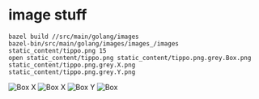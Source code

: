 # image stuff

```shell
bazel build //src/main/golang/images
bazel-bin/src/main/golang/images/images_/images static_content/tippo.png 15
open static_content/tippo.png static_content/tippo.png.grey.Box.png static_content/tippo.png.grey.X.png static_content/tippo.png.grey.Y.png
```

![Box X](../../../../static_content/tippo.png.png)
![Box X](../../../../static_content/tippo.png.grey.X.png)
![Box Y](../../../../static_content/tippo.png.grey.Y.png)
![Box](../../../../static_content/tippo.png.grey.Box.png)

